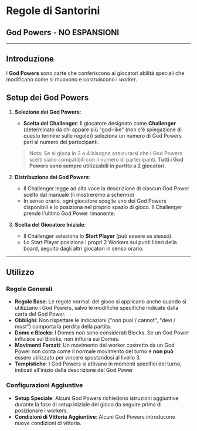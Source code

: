 # Regole di Santorini
## God Powers - NO ESPANSIONI
---
## Introduzione

I **God Powers** sono carte che conferiscono ai giocatori abilità speciali che modificano come si muovono e costruiscono i _worker_.

## Setup dei God Powers

1. **Selezione dei God Powers**:
   - **Scelta del Challenger**: Il giocatore designato come **Challenger** (determinato da chi appare più "god-like" (non c'è spiegazione di questo termine sulle regole)) seleziona un numero di God Powers pari al numero dei partecipanti.
   > Nota: Se si gioca in 3 o 4 bisogna assicurarsi che i God Powers scelti siano compatibili con il numero di partecipanti.
   **Tutti i God Powers sono sempre utilizzabili in partite a 2 giocatori.**
   
2. **Distribuzione dei God Powers**:
   - Il Challenger legge ad alta voce la descrizione di ciascun God Power scelto dal manuale (li mostreremo a schermo)
   - In senso orario, ogni giocatore sceglie uno dei God Powers disponibili e lo posiziona nel proprio spazio di gioco. Il Challenger prende l'ultimo God Power rimanente.
   
3. **Scelta del Giocatore Iniziale**:
   - Il Challenger seleziona lo **Start Player** (può essere se stesso).
   - Lo Start Player posiziona i propri 2 Workers sui punti liberi della board, seguito dagli altri giocatori in senso orario.

---

## Utilizzo 

### Regole Generali

- **Regole Base**: Le regole normali del gioco si applicano anche quando si utilizzano i God Powers, salvo le modifiche specifiche indicate dalla carta del God Power.
- **Obblighi**: Non rispettare le indicazioni ("non puoi / cannot", "devi / must") comporta la perdita della partita.
- **Dome e Blocks**: I Domes non sono considerati Blocks. Se un God Power influisce sui Blocks, non influirà sui Domes.
- **Movimenti Forzati**: Un movimento dei worker costretto da un God Power non conta come il normale movimento del turno e **non può** essere utilizzato per vincere spostandosi al livello 3.
- **Tempistiche**: I God Powers si attivano in momenti specifici del turno, indicati all'inizio della descrizione del God Power 

### Configurazioni Aggiuntive

- **Setup Speciale**: Alcuni God Powers richiedono istruzioni aggiuntive durante la fase di setup iniziale del gioco da seguire prima di posizionare i workers. 
- **Condizioni di Vittoria Aggiuntive**: Alcuni God Powers introducono nuove condizioni di vittoria. 